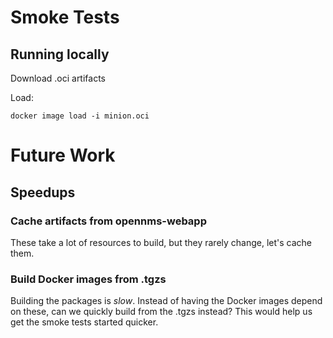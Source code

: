 # Smoke Tests

## Running locally

Download .oci artifacts

Load:
```
docker image load -i minion.oci
```

# Future Work

## Speedups

### Cache artifacts from opennms-webapp

These take a lot of resources to build, but they rarely change, let's cache them.

### Build Docker images from .tgzs

Building the packages is *slow*.
Instead of having the Docker images depend on these, can we quickly build from the .tgzs instead?
This would help us get the smoke tests started quicker.

